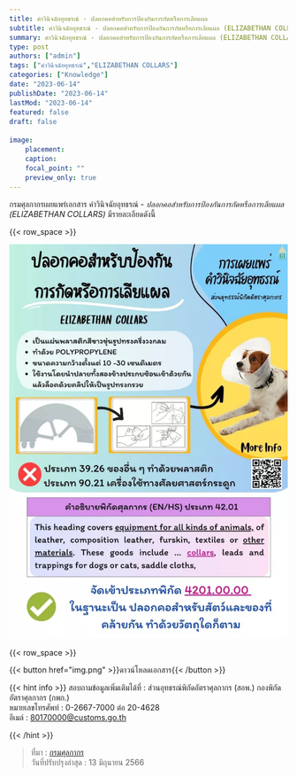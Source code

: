 ```yaml
---
title: คำวินิจฉัยอุทธรณ์ - ปลอกคอสำหรับการป้องกันการกัดหรือการเลียแผล
subtitle: คำวินิจฉัยอุทธรณ์ - ปลอกคอสำหรับการป้องกันการกัดหรือการเลียแผล (ELIZABETHAN COLLARS)
summary: คำวินิจฉัยอุทธรณ์ - ปลอกคอสำหรับการป้องกันการกัดหรือการเลียแผล (ELIZABETHAN COLLARS)
type: post
authors: ["admin"]
tags: ["คำวินิจฉัยอุทธรณ์","ELIZABETHAN COLLARS"]
categories: ["Knowledge"]
date: "2023-06-14"
publishDate: "2023-06-14"
lastMod: "2023-06-14"
featured: false
draft: false

image:
    placement:
    caption: 
    focal_point: ""
    preview_only: true
---
```



กรมศุลกากรเผยแพร่เอกสาร คำวินิจฉัยอุทธรณ์ - *ปลอกคอสำหรับการป้องกันการกัดหรือการเลียแผล (ELIZABETHAN COLLARS)*  มีรายละเอียดดังนี้

{{< row_space >}}

![](img.png)

{{< row_space >}}




{{< button href="img.png" >}}ดาวน์โหลดเอกสาร{{< /button >}}

{{< hint info >}}
สอบถามข้อมูลเพิ่มเติมได้ที่ : ส่วนอุทธรณ์พิกัดอัตราศุลกากร (สอพ.) กองพิกัดอัตราศุลกากร (กพก.)  
หมายเลขโทรศัพท์ : 0-2667-7000 ต่อ 20-4628  
อีเมล์ : 80170000@customs.go.th

{{< /hint >}}

> ที่มา : [กรมศุลกากร](https://www.customs.go.th/cont_strc_simple_with_date.php?current_id=14232932414b505f47464b4d464b47)  
> วันที่ปรับปรุงล่าสุด : 13 มิถุนายน 2566
